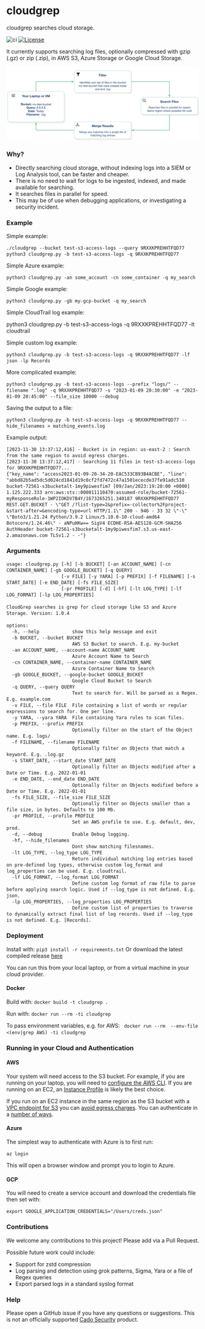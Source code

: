 # cloudgrep #
cloudgrep searches cloud storage.

![ci](https://github.com/cado-security/cloudgrep/actions/workflows/app-ci.yml/badge.svg?branch=main) [![License](https://img.shields.io/badge/License-Apache_2.0-blue.svg)](https://opensource.org/licenses/Apache-2.0)


It currently supports searching log files, optionally compressed with gzip (.gz) or zip (.zip), in AWS S3, Azure Storage or Google Cloud Storage.

![Diagram](readme/Diagram.png "Diagram")

### Why? ###
- Directly searching cloud storage, without indexing logs into a SIEM or Log Analysis tool, can be faster and cheaper.
- There is no need to wait for logs to be ingested, indexed, and made available for searching.
- It searches files in parallel for speed.
- This may be of use when debugging applications, or investigating a security incident.

### Example ###

Simple example:
```
./cloudgrep --bucket test-s3-access-logs --query 9RXXKPREHHTFQD77
python3 cloudgrep.py -b test-s3-access-logs -q 9RXXKPREHHTFQD77
```

Simple Azure example:
```
python3 cloudgrep.py -an some_account -cn some_container -q my_search
```

Simple Google example:
```
python3 cloudgrep.py -gb my-gcp-bucket -q my_search
```

Simple CloudTrail log example:

python3 cloudgrep.py -b test-s3-access-logs -q 9RXXKPREHHTFQD77 -lt cloudtrail

Simple custom log example:
```
python3 cloudgrep.py -b test-s3-access-logs -q 9RXXKPREHHTFQD77 -lf json -lp Records
```

More complicated example:
```
python3 cloudgrep.py -b test-s3-access-logs --prefix "logs/" --filename ".log" -q 9RXXKPREHHTFQD77 -s "2023-01-09 20:30:00" -e "2023-01-09 20:45:00" --file_size 10000 --debug
```

Saving the output to a file:
```
python3 cloudgrep.py -b test-s3-access-logs -q 9RXXKPREHHTFQD77 --hide_filenames > matching_events.log
```

Example output:
```
[2023-11-30 13:37:12,416] - Bucket is in region: us-east-2 : Search from the same region to avoid egress charges.
[2023-11-30 13:37:12,417] - Searching 11 files in test-s3-access-logs for 9RXXKPREHHTFQD77...
{"key_name": "access2023-01-09-20-34-20-EAC533CB93B4ACBE", "line": "abbd82b5ad5dc5d024cd1841d19c0cf2fd7472c47a1501ececde37fe91adc510 bucket-72561-s3bucketalt-1my9piwesfim7 [09/Jan/2023:19:20:00 +0000] 1.125.222.333 arn:aws:sts::000011110470:assumed-role/bucket-72561-myResponseRole-1WP2IOKDV7B4Y/1673265251.340187 9RXXKPREHHTFQD77 REST.GET.BUCKET - \"GET /?list-type=2&prefix=-collector%2Fproject-&start-after=&encoding-type=url HTTP/1.1\" 200 - 946 - 33 32 \"-\" \"Boto3/1.21.24 Python/3.9.2 Linux/5.10.0-10-cloud-amd64 Botocore/1.24.46\" - aNPuHKw== SigV4 ECDHE-RSA-AES128-GCM-SHA256 AuthHeader bucket-72561-s3bucketalt-1my9piwesfim7.s3.us-east-2.amazonaws.com TLSv1.2 - -"}
```

### Arguments ###
```
usage: cloudgrep.py [-h] [-b BUCKET] [-an ACCOUNT_NAME] [-cn CONTAINER_NAME] [-gb GOOGLE_BUCKET] [-q QUERY]
                    [-v FILE] [-y YARA] [-p PREFIX] [-f FILENAME] [-s START_DATE] [-e END_DATE] [-fs FILE_SIZE]
                    [-pr PROFILE] [-d] [-hf] [-lt LOG_TYPE] [-lf LOG_FORMAT] [-lp LOG_PROPERTIES]

CloudGrep searches is grep for cloud storage like S3 and Azure Storage. Version: 1.0.4

options:
  -h, --help            show this help message and exit
  -b BUCKET, --bucket BUCKET
                        AWS S3 Bucket to search. E.g. my-bucket
  -an ACCOUNT_NAME, --account-name ACCOUNT_NAME
                        Azure Account Name to Search
  -cn CONTAINER_NAME, --container-name CONTAINER_NAME
                        Azure Container Name to Search
  -gb GOOGLE_BUCKET, --google-bucket GOOGLE_BUCKET
                        Google Cloud Bucket to Search
  -q QUERY, --query QUERY
                        Text to search for. Will be parsed as a Regex. E.g. example.com
  -v FILE, --file FILE  File containing a list of words or regular expressions to search for. One per line.
  -y YARA, --yara YARA  File containing Yara rules to scan files.
  -p PREFIX, --prefix PREFIX
                        Optionally filter on the start of the Object name. E.g. logs/
  -f FILENAME, --filename FILENAME
                        Optionally filter on Objects that match a keyword. E.g. .log.gz
  -s START_DATE, --start_date START_DATE
                        Optionally filter on Objects modified after a Date or Time. E.g. 2022-01-01
  -e END_DATE, --end_date END_DATE
                        Optionally filter on Objects modified before a Date or Time. E.g. 2022-01-01
  -fs FILE_SIZE, --file_size FILE_SIZE
                        Optionally filter on Objects smaller than a file size, in bytes. Defaults to 100 Mb.
  -pr PROFILE, --profile PROFILE
                        Set an AWS profile to use. E.g. default, dev, prod.
  -d, --debug           Enable Debug logging.
  -hf, --hide_filenames
                        Dont show matching filesnames.
  -lt LOG_TYPE, --log_type LOG_TYPE
                        Return individual matching log entries based on pre-defined log types, otherwise custom log_format and log_properties can be used. E.g. cloudtrail.
  -lf LOG_FORMAT, --log_format LOG_FORMAT
                        Define custom log format of raw file to parse before applying search logic. Used if --log_type is not defined. E.g. json.
  -lp LOG_PROPERTIES, --log_properties LOG_PROPERTIES
                        Define custom list of properties to traverse to dynamically extract final list of log records. Used if --log_type is not defined. E.g. [Records].

```

### Deployment ###

Install with:
``` pip3 install -r requirements.txt ```
Or download the latest compiled release [here](https://github.com/cado-security/cloudgrep/releases/tag/Latest)

You can run this from your local laptop, or from a virtual machine in your cloud provider.

#### Docker ####

Build with:
``` docker build -t cloudgrep . ```

Run with:
``` docker run --rm -ti cloudgrep ```

To pass environment variables, e.g. for AWS:
``` docker run --rm  --env-file <(env|grep AWS) -ti cloudgrep```

### Running in your Cloud and Authentication ###

#### AWS ####
Your system will need access to the S3 bucket. For example, if you are running on your laptop, you will need to [configure the AWS CLI](https://docs.aws.amazon.com/cli/latest/userguide/cli-chap-configure.html).
If you are running on an EC2, an [Instance Profile](https://devopscube.com/aws-iam-role-instance-profile/) is likely the best choice.

If you run on an EC2 instance in the same region as the S3 bucket with a [VPC endpoint for S3](https://aws.amazon.com/blogs/architecture/overview-of-data-transfer-costs-for-common-architectures/) you can [avoid egress charges](https://awsmadeeasy.com/blog/aws-s3-vpc-endpoint-transfer-cost-reduction/).
You can authenticate in a [number of ways](https://docs.aws.amazon.com/cli/latest/userguide/cli-chap-configure.html).

#### Azure ####
The simplest way to authenticate with Azure is to first run:
```
az login
```
This will open a browser window and prompt you to login to Azure.

#### GCP ####
You will need to create a service account and download the credentials file then set with:
```
export GOOGLE_APPLICATION_CREDENTIALS="/Users/creds.json"
```

### Contributions ###
We welcome any contributions to this project! Please add via a Pull Request.

Possible future work could include:
- Support for zstd compression
- Log parsing and detection using grok patterns, Sigma, Yara or a file of Regex queries
- Export parsed logs in a standard syslog format

### Help ###
Please open a GitHub issue if you have any questions or suggestions.
This is not an officially supported [Cado Security](https://www.cadosecurity.com/) product.
